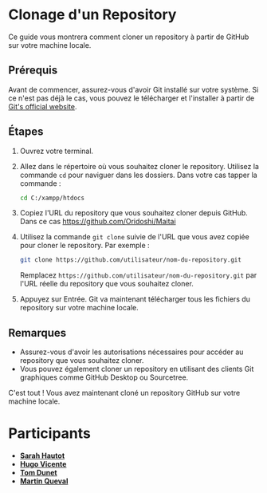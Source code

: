 # Clonage d'un Repository

Ce guide vous montrera comment cloner un repository à partir de GitHub sur votre machine locale.

## Prérequis

Avant de commencer, assurez-vous d'avoir Git installé sur votre système. Si ce n'est pas déjà le cas, vous pouvez le télécharger et l'installer à partir de [Git's official website](https://git-scm.com/).

## Étapes

1. Ouvrez votre terminal.

2. Allez dans le répertoire où vous souhaitez cloner le repository. Utilisez la commande `cd` pour naviguer dans les dossiers. Dans votre cas tapper la commande :

    ```bash
    cd C:/xampp/htdocs
    ```

3. Copiez l'URL du repository que vous souhaitez cloner depuis GitHub. Dans ce cas https://github.com/Oridoshi/Maitai

4. Utilisez la commande `git clone` suivie de l'URL que vous avez copiée pour cloner le repository. Par exemple :

    ```bash
    git clone https://github.com/utilisateur/nom-du-repository.git
    ```

    Remplacez `https://github.com/utilisateur/nom-du-repository.git` par l'URL réelle du repository que vous souhaitez cloner.

5. Appuyez sur Entrée. Git va maintenant télécharger tous les fichiers du repository sur votre machine locale.

## Remarques

- Assurez-vous d'avoir les autorisations nécessaires pour accéder au repository que vous souhaitez cloner.
- Vous pouvez également cloner un repository en utilisant des clients Git graphiques comme GitHub Desktop ou Sourcetree.

C'est tout ! Vous avez maintenant cloné un repository GitHub sur votre machine locale.



# Participants
- [**Sarah Hautot** ](https://github.com/SarahHAUTOT)
- [**Hugo Vicente** ](https://github.com/VicenteHugo)
- [**Tom Dunet**    ](https://github.com/Oridoshi)
- [**Martin Queval**]()